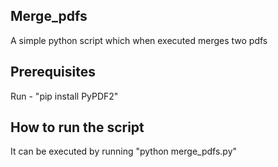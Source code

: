 ## Merge_pdfs

A simple python script which when executed merges two pdfs

## Prerequisites

Run - "pip install PyPDF2"

## How to run the script

It can be executed by running "python merge_pdfs.py"




